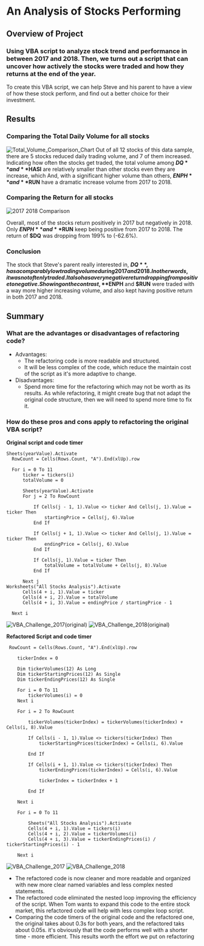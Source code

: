 # An Analysis of Stocks Performing
## Overview of Project
### Using VBA script to analyze stock trend and performance in between 2017 and 2018. Then, we turns out a script that can uncover how actively the stocks were traded and how they returns at the end of the year.
To create this VBA script, we can help Steve and his parent to have a view of how these stock perform, and find out a better choice for their investment.
## Results
### Comparing the Total Daily Volume for all stocks
![Total_Volume_Comparison_Chart](https://github.com/rykiprince/stocks-analysis/blob/main/Resources/Total_Volume_Comparison_Chart.png)
Out of all 12 stocks of this data sample, there are 5 stocks reduced daily trading volume, and 7 of them increased. Indicating how often the stocks get traded, the total volume among **$DQ** and **$HASI** are relatively smaller than other stocks even they are increase, which  And, with a significant higher volume than others, **$ENPH** and **$RUN** have a dramatic increase volume from 2017 to 2018.  
### Comparing the Return for all stocks
![2017   2018 Comparison](https://github.com/rykiprince/stocks-analysis/blob/main/Resources/2017%20%26%202018%20Comparison.png)

Overall, most of the stocks return positively in 2017 but negatively in 2018. Only **$ENPH** and **$RUN** keep being positive from 2017 to 2018. The return of **$DQ** was dropping from 199% to (-62.6%).
### Conclusion
The stock that Steve's parent really interested in, **$DQ**, has a comparably low trading volume during 2017 and 2018. In other words, it was not oftenly traded. It also has a very negative return dropping from positive to negative. Showing on the contrast, **$ENPH** and **$RUN** were traded with a way more higher increasing volume, and also kept having positive return in both 2017 and 2018.
## Summary
### What are the advantages or disadvantages of refactoring code?
- Advantages:
  - The refactoring code is more readable and structured. 
  - It will be less complex of the code, which reduce the maintain cost of the script as it's more adaptive to change.
- Disadvantages:
  - Spend more time for the refactoring which may not be worth as its results. As while refactoring, it might create bug that not adapt the original code structure, then we will need to spend more time to fix it.

### How do these pros and cons apply to refactoring the original VBA script?
**Original script and code timer**
  ```
  Sheets(yearValue).Activate
    RowCount = Cells(Rows.Count, "A").End(xlUp).row
    
    For i = 0 To 11
        ticker = tickers(i)
        totalVolume = 0
        
        Sheets(yearValue).Activate
        For j = 2 To RowCount
        
            If Cells(j - 1, 1).Value <> ticker And Cells(j, 1).Value = ticker Then
                startingPrice = Cells(j, 6).Value
            End If
            
            If Cells(j + 1, 1).Value <> ticker And Cells(j, 1).Value = ticker Then
                endingPrice = Cells(j, 6).Value
            End If
            
            If Cells(j, 1).Value = ticker Then
                totalVolume = totalVolume + Cells(j, 8).Value
            End If
                        
        Next j
  Worksheets("All Stocks Analysis").Activate
        Cells(4 + i, 1).Value = ticker
        Cells(4 + i, 2).Value = totalVolume
        Cells(4 + i, 3).Value = endingPrice / startingPrice - 1
        
    Next i
```
  ![VBA_Challenge_2017(original)](https://github.com/rykiprince/stocks-analysis/blob/main/Resources/VBA_Challenge_2017(original).png) ![VBA_Challenge_2018(original)](https://github.com/rykiprince/stocks-analysis/blob/main/Resources/VBA_Challenge_2018(original).png)

**Refactored Script and code timer**
```
 RowCount = Cells(Rows.Count, "A").End(xlUp).row
    
    tickerIndex = 0

    Dim tickerVolumes(12) As Long
    Dim tickerStartingPrices(12) As Single
    Dim tickerEndingPrices(12) As Single
    
    For i = 0 To 11
        tickerVolumes(i) = 0
    Next i
        
    For i = 2 To RowCount
    
        tickerVolumes(tickerIndex) = tickerVolumes(tickerIndex) + Cells(i, 8).Value
        
        If Cells(i - 1, 1).Value <> tickers(tickerIndex) Then
            tickerStartingPrices(tickerIndex) = Cells(i, 6).Value
            
        End If        
        
        If Cells(i + 1, 1).Value <> tickers(tickerIndex) Then
            tickerEndingPrices(tickerIndex) = Cells(i, 6).Value
            
            tickerIndex = tickerIndex + 1
            
        End If      
    
    Next i
    
    For i = 0 To 11
        
        Sheets("All Stocks Analysis").Activate
        Cells(4 + i, 1).Value = tickers(i)
        Cells(4 + i, 2).Value = tickerVolumes(i)
        Cells(4 + i, 3).Value = tickerEndingPrices(i) / tickerStartingPrices(i) - 1
        
    Next i
```
  ![VBA_Challenge_2017](https://github.com/rykiprince/stocks-analysis/blob/main/Resources/VBA_Challenge_2017.png) ![VBA_Challenge_2018](https://github.com/rykiprince/stocks-analysis/blob/main/Resources/VBA_Challenge_2018.png)
- The refactored code is now cleaner and more readable and organized with new more clear named variables and less complex nested statements.
- The refactored code eliminated the nested loop improving the efficiency of the script. When Tom wants to expand this code to the entire stock market, this refactored code will help with less complex loop script.
- Comparing the code timers of the original code and the refactored one, the original takes about 0.3s for both years, and the refactored taks about 0.05s. it's obviously that the code performs well with a shorter time - more efficient. This results worth the effort we put on refactoring
